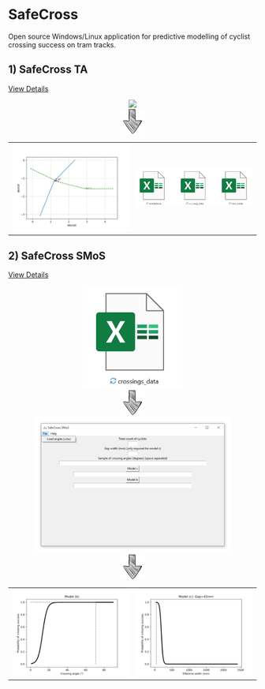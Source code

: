 # SafeCross
Open source Windows/Linux application for predictive modelling of cyclist crossing success on tram tracks.



## **1) SafeCross TA**
[View Details](./trajectory%20annotation)

<div align="center">
    <img src="./images/SafeCross TA.gif" width="400" />
</div>

<div align="center">
    <img src="./images/down-arrow-png-down-arrow-sketch-free-icon-512.png" width="50" />
</div>


<div align="center">
<table>
<tr>
    <td><img src="./trajectory annotation/example output/Sceneplot_WorldCoords.png" width="400" /></td>
    <td><img src="./images/xlsx_files.png" width="400" /></td>
</tr>
</table>
</div>


## **2) SafeCross SMoS**
[View Details](./SMoS)


<div align="center">
    <img src="./images/xlsx_crossings.png" width="200" />
</div>


<div align="center">
    <img src="./images/down-arrow-png-down-arrow-sketch-free-icon-512.png" width="50" />
</div>


<div align="center">
    <img src="./images/SafeCross SMoS.png" width="400" />
</div>



<div align="center">
    <img src="./images/down-arrow-png-down-arrow-sketch-free-icon-512.png" width="50" />
</div>



<div align="center">
<table>
<tr>
    <td><img src="./SMoS/example output/model_b_plot.png" width="400" /></td>
    <td><img src="./SMoS/example output/model_c_plot.png" width="400" /></td>
</tr>
</table>
</div>
